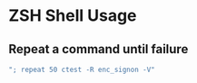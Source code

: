 # ZSH Shell Usage

## Repeat a command until failure

```zsh
"; repeat 50 ctest -R enc_signon -V"
```
